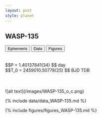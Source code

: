 ```yaml
---
layout: post
style: planet
---
```

<script src="../js/planets.js"></script>

## WASP-135

<!-- Tab links -->
<div class="tab">
<button class="tablinks" onclick="openCity(event, 'Ephemeris')">Ephemeris</button>
<button class="tablinks" onclick="openCity(event, 'Data')">Data</button>
<button class="tablinks" onclick="openCity(event, 'Figures')">Figures</button>
</div>

<!-- Tab content -->
<div id="Ephemeris" class="tabcontent" markdown="1">
<br/><br/>
$$P = 1.40137841(34) $$ day <br/>
$$T_0 = 2459010.50778(25) $$ BJD TDB
<br/><br/>
<br/><br/>
![alt text](/images/WASP-135_o_c.png)
</div>


<div id="Data" class="tabcontent" markdown="1">

{% include data/data_WASP-135.md %}

</div>

<div id="Figures" class="tabcontent" markdown="1">
{% include figures/figures_WASP-135.md %}
</div>


<script src="../js/tabs.js"></script>


